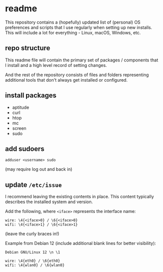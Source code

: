 # readme

This repository contains a (hopefully) updated list of (personal) OS preferences and scripts that I use regularly when setting up new installs. This will include a lot for everything - Linux, macOS, Windows, etc.

## repo structure

This readme file will contain the primary set of packages / components that I install and a high level record of setting changes.

And the rest of the repository consists of files and folders representing additional tools that don't always get installed or configured.

## install packages

- aptitude
- curl
- htop
- mc
- screen
- sudo

## add sudoers

```
adduser <username> sudo
```
(may require log out and back in)

## update `/etc/issue`

I recommend leaving the existing contents in place. This content typically describes the installed system and version.

Add the following, where `<iface>` represents the interface name:
```
wire: \4{<iface>0} / \6{<iface>0}
wifi: \4{<iface>1} / \6{<iface>1}
```
(leave the curly braces in!)

Example from Debian 12 (include additional blank lines for better visibility):
```
Debian GNU/Linux 12 \n \1

wire: \4{eth0} / \6{eth0}
wifi: \4{wlan0} / \6{wlan0}


```
